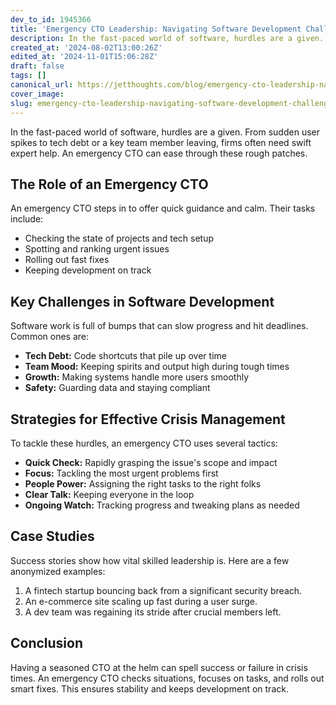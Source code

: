 ```yaml
---
dev_to_id: 1945366
title: 'Emergency CTO Leadership: Navigating Software Development Challenges'
description: In the fast-paced world of software, hurdles are a given. From sudden user spikes to tech debt or a...
created_at: '2024-08-02T13:00:26Z'
edited_at: '2024-11-01T15:06:28Z'
draft: false
tags: []
canonical_url: https://jetthoughts.com/blog/emergency-cto-leadership-navigating-software-development-challenges/
cover_image:
slug: emergency-cto-leadership-navigating-software-development-challenges
---
```

In the fast-paced world of software, hurdles are a given. From sudden user spikes to tech debt or a key team member leaving, firms often need swift expert help. An emergency CTO can ease through these rough patches.

## The Role of an Emergency CTO

An emergency CTO steps in to offer quick guidance and calm. Their tasks include:

- Checking the state of projects and tech setup
- Spotting and ranking urgent issues
- Rolling out fast fixes
- Keeping development on track


## Key Challenges in Software Development

Software work is full of bumps that can slow progress and hit deadlines. Common ones are:

- **Tech Debt:** Code shortcuts that pile up over time
- **Team Mood:** Keeping spirits and output high during tough times
- **Growth:** Making systems handle more users smoothly
- **Safety:** Guarding data and staying compliant


## Strategies for Effective Crisis Management

To tackle these hurdles, an emergency CTO uses several tactics:

- **Quick Check:** Rapidly grasping the issue's scope and impact
- **Focus:** Tackling the most urgent problems first
- **People Power:** Assigning the right tasks to the right folks
- **Clear Talk:** Keeping everyone in the loop
- **Ongoing Watch:** Tracking progress and tweaking plans as needed


## Case Studies

Success stories show how vital skilled leadership is. Here are a few anonymized examples:

1. A fintech startup bouncing back from a significant security breach.
1. An e-commerce site scaling up fast during a user surge.
1. A dev team was regaining its stride after crucial members left.


## Conclusion

Having a seasoned CTO at the helm can spell success or failure in crisis times. An emergency CTO checks situations, focuses on tasks, and rolls out smart fixes. This ensures stability and keeps development on track.